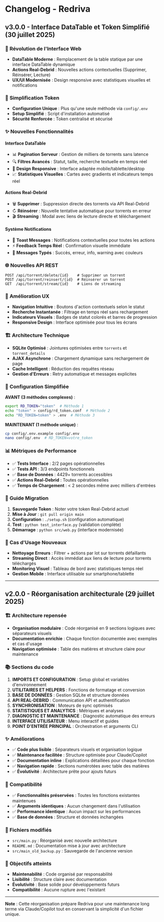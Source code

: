 # Changelog - Redriva

## v3.0.0 - Interface DataTable et Token Simplifié (30 juillet 2025)

### 🚀 **Révolution de l'Interface Web**
- **DataTable Moderne** : Remplacement de la table statique par une interface DataTable dynamique
- **Actions Real-Debrid** : Nouvelles actions contextuelles (Supprimer, Réinsérer, Lecture)
- **UX/UI Modernisée** : Design responsive avec statistiques visuelles et notifications

### 🔧 **Simplification Token**
- **Configuration Unique** : Plus qu'une seule méthode via `config/.env`
- **Setup Simplifié** : Script d'installation automatisé
- **Sécurité Renforcée** : Token centralisé et sécurisé

### ✨ **Nouvelles Fonctionnalités**

#### Interface DataTable
- 📊 **Pagination Serveur** : Gestion de milliers de torrents sans latence
- 🔍 **Filtres Avancés** : Statut, taille, recherche textuelle en temps réel  
- 🎨 **Design Responsive** : Interface adaptée mobile/tablette/desktop
- 📈 **Statistiques Visuelles** : Cartes avec gradients et indicateurs temps réel

#### Actions Real-Debrid
- 🗑️ **Supprimer** : Suppression directe des torrents via API Real-Debrid
- ↻ **Réinsérer** : Nouvelle tentative automatique pour torrents en erreur
- 🎬 **Streaming** : Modal avec liens de lecture directe et téléchargement

#### Système Notifications
- 🔔 **Toast Messages** : Notifications contextuelles pour toutes les actions
- ⚡ **Feedback Temps Réel** : Confirmation visuelle immédiate
- 🎯 **Messages Typés** : Succès, erreur, info, warning avec couleurs

### 🌐 **Nouvelles API REST**
```http
POST /api/torrent/delete/{id}    # Supprimer un torrent
POST /api/torrent/reinsert/{id}  # Réinsérer un torrent  
GET  /api/torrent/stream/{id}    # Liens de streaming
```

### 📱 **Amélioration UX**
- **Navigation Intuitive** : Boutons d'action contextuels selon le statut
- **Recherche Instantanée** : Filtrage en temps réel sans rechargement
- **Indicateurs Visuels** : Badges de statut colorés et barres de progression
- **Responsive Design** : Interface optimisée pour tous les écrans

### 🏗️ **Architecture Technique**
- **SQLite Optimisé** : Jointures optimisées entre `torrents` et `torrent_details`
- **AJAX Asynchrone** : Chargement dynamique sans rechargement de page
- **Cache Intelligent** : Réduction des requêtes réseau
- **Gestion d'Erreurs** : Retry automatique et messages explicites

### 🔧 **Configuration Simplifiée**

**AVANT (3 méthodes complexes)** :
```bash
export RD_TOKEN="token"  # Méthode 1
echo "token" > config/rd_token.conf  # Méthode 2  
echo "RD_TOKEN=token" > .env  # Méthode 3
```

**MAINTENANT (1 méthode unique)** :
```bash
cp config/.env.example config/.env
nano config/.env  # RD_TOKEN=votre_token
```

### 📊 **Métriques de Performance**
- ✅ **Tests Interface** : 2/2 pages opérationnelles
- ✅ **Tests API** : 3/3 endpoints fonctionnels
- ✅ **Base de Données** : 4429+ torrents accessibles
- ✅ **Actions Real-Debrid** : Toutes opérationnelles
- ✅ **Temps de Chargement** : < 2 secondes même avec milliers d'entrées

### 🚀 **Guide Migration**
1. **Sauvegarde Token** : Noter votre token Real-Debrid actuel
2. **Mise à Jour** : `git pull origin main`
3. **Configuration** : `./setup.sh` (configuration automatique)
4. **Test** : `python test_interface.py` (validation complète)
5. **Démarrage** : `python src/web.py` (interface modernisée)

### 🎯 **Cas d'Usage Nouveaux**
- **Nettoyage Erreurs** : Filtrer + actions par lot sur torrents défaillants
- **Streaming Direct** : Accès immédiat aux liens de lecture pour torrents téléchargés
- **Monitoring Visuel** : Tableau de bord avec statistiques temps réel
- **Gestion Mobile** : Interface utilisable sur smartphone/tablette

---

## v2.0.0 - Réorganisation architecturale (29 juillet 2025)

### 🏗️ **Architecture repensée**
- **Organisation modulaire** : Code réorganisé en 9 sections logiques avec séparateurs visuels
- **Documentation enrichie** : Chaque fonction documentée avec exemples et cas d'usage
- **Navigation optimisée** : Table des matières et structure claire pour maintenance

### 📚 **Sections du code**
1. **IMPORTS ET CONFIGURATION** : Setup global et variables d'environnement
2. **UTILITAIRES ET HELPERS** : Fonctions de formatage et conversion
3. **BASE DE DONNÉES** : Gestion SQLite et structure données
4. **API REAL-DEBRID** : Communication API et authentification
5. **SYNCHRONISATION** : Moteurs de sync optimisés
6. **STATISTIQUES ET ANALYTICS** : Métriques et analyses
7. **DIAGNOSTIC ET MAINTENANCE** : Diagnostic automatique des erreurs
8. **INTERFACE UTILISATEUR** : Menu interactif et guides
9. **POINT D'ENTRÉE PRINCIPAL** : Orchestration et arguments CLI

### ✨ **Améliorations**
- ✅ **Code plus lisible** : Séparateurs visuels et organisation logique
- ✅ **Maintenance facilitée** : Structure optimisée pour Claude/Copilot
- ✅ **Documentation inline** : Explications détaillées pour chaque fonction
- ✅ **Navigation rapide** : Sections numérotées avec table des matières
- ✅ **Évolutivité** : Architecture prête pour ajouts futurs

### 🔧 **Compatibilité**
- ✅ **Fonctionnalités préservées** : Toutes les fonctions existantes maintenues
- ✅ **Arguments identiques** : Aucun changement dans l'utilisation
- ✅ **Performance identique** : Aucun impact sur les performances
- ✅ **Base de données** : Structure et données inchangées

### 📁 **Fichiers modifiés**
- `src/main.py` : Réorganisé avec nouvelle architecture
- `README.md` : Documentation mise à jour avec architecture
- `src/main_old_backup.py` : Sauvegarde de l'ancienne version

### 🎯 **Objectifs atteints**
- **Maintenabilité** : Code organisé par responsabilité
- **Lisibilité** : Structure claire avec documentation
- **Évolutivité** : Base solide pour développements futurs
- **Compatibilité** : Aucune rupture avec l'existant

---

**Note** : Cette réorganisation prépare Redriva pour une maintenance long terme via Claude/Copilot tout en conservant la simplicité d'un fichier unique.
